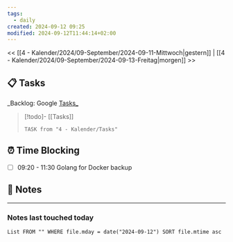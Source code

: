 ```yaml
---
tags:
  - daily
created: 2024-09-12 09:25
modified: 2024-09-12T11:44:14+02:00
---
```

<< [[4 - Kalender/2024/09-September/2024-09-11-Mittwoch|gestern]]  | [[4 - Kalender/2024/09-September/2024-09-13-Freitag|morgen]] >>
## 📋 Tasks
_Backlog: Google [Tasks_](https://calendar.google.com/calendar/u/0/r/tasks)

> [!todo]- [[Tasks]]
> ```dataview
> TASK from "4 - Kalender/Tasks"
> ```
## ⏰ Time Blocking
- [ ] 09:20 - 11:30 Golang for Docker backup

## 📝 Notes


---
### Notes last touched today
```dataview
List FROM "" WHERE file.mday = date("2024-09-12") SORT file.mtime asc
```